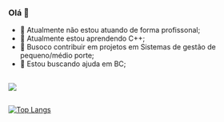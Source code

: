 ### Olá 👋

- 🔭 Atualmente não estou atuando de forma profissonal;
- 🌱 Atualmente estou aprendendo C++;
- 🤝 Busoco contribuir em projetos em Sistemas de gestão de pequeno/médio porte;
- 🤔 Estou buscando ajuda em BC;

##
<picture>
<source
  srcset="https://github-readme-stats.vercel.app/api?username=Lacerda003&show_icons=true&theme=dark"
  media="(prefers-color-scheme: dark)"
/>
<source
  srcset="https://github-readme-stats.vercel.app/api?username=Lacerda003&show_icons=true"
  media="(prefers-color-scheme: light), (prefers-color-scheme: no-preference)"
/>
<img src="https://github-readme-stats.vercel.app/api?username=Lacerda2003&show_icons=true" />
</picture>

##
[![Top Langs](https://github-readme-stats.vercel.app/api/top-langs/?username=Lacerda003&layout=compact)](https://github.com/Lacerda003/github-readme-stats)
##
<div>
  <a href-"mailto:aurelio.m.lacerda@gmail.com"target-"blank"><img src"https://img.shields.io/badge/Gmail-D14836?style=for-the-badge&logo=gmail&logoColor=white"target-"blank"></a>
  <a href-"https://www.instagram.com/aurelio_lacerda/" target-"blank"><img src-"https://img.shields.io/badge/Instagram-E4405F?style=for-the-badge&logo=instagram&logoColor=white" target-"blank"></a>
</div>
